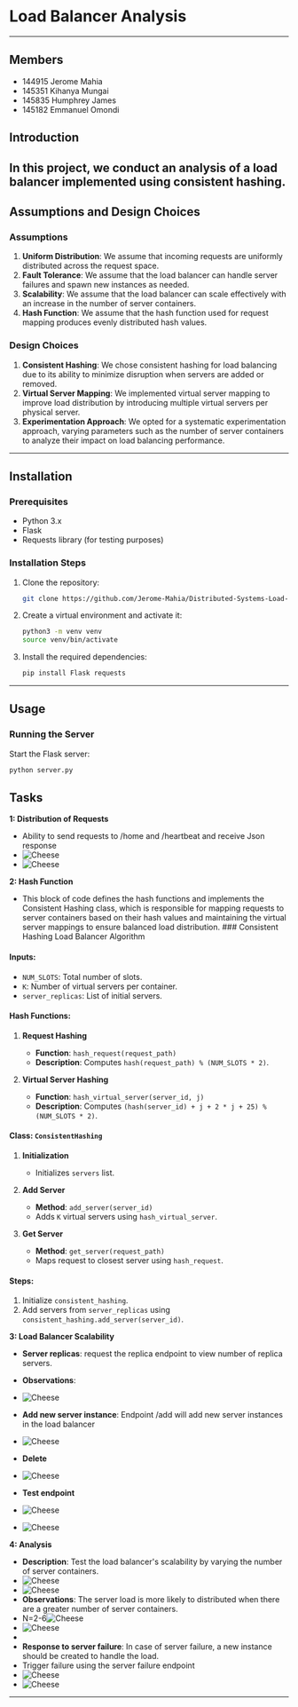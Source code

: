 # Load Balancer Analysis 

---

## Members
     
  - 144915 Jerome Mahia
  - 145351 Kihanya Mungai
  - 145835 Humphrey James
  - 145182 Emmanuel Omondi

## Introduction

In this project, we conduct an analysis of a load balancer implemented using consistent hashing. 
---

## Assumptions and Design Choices

### Assumptions
1. **Uniform Distribution**: We assume that incoming requests are uniformly distributed across the request space.
2. **Fault Tolerance**: We assume that the load balancer can handle server failures and spawn new instances as needed.
3. **Scalability**: We assume that the load balancer can scale effectively with an increase in the number of server containers.
4. **Hash Function**: We assume that the hash function used for request mapping produces evenly distributed hash values.

### Design Choices
1. **Consistent Hashing**: We chose consistent hashing for load balancing due to its ability to minimize disruption when servers are added or removed.
2. **Virtual Server Mapping**: We implemented virtual server mapping to improve load distribution by introducing multiple virtual servers per physical server.
3. **Experimentation Approach**: We opted for a systematic experimentation approach, varying parameters such as the number of server containers to analyze their impact on load balancing performance.

---

## Installation

### Prerequisites

- Python 3.x
- Flask
- Requests library (for testing purposes)

### Installation Steps

1. Clone the repository:

    ```bash
    git clone https://github.com/Jerome-Mahia/Distributed-Systems-Load-Balancer.git
    

2. Create a virtual environment and activate it:

    ```bash
    python3 -m venv venv
    source venv/bin/activate
    ```

3. Install the required dependencies:

    ```bash
    pip install Flask requests
    ```

---

## Usage

### Running the Server

Start the Flask server:

```bash
python server.py
```

## Tasks

 **1: Distribution of Requests**
   - Ability to send requests to /home and /heartbeat and receive Json response
   - ![Cheese](./images/home.png)
   - ![Cheese](./images/heartbeat.png)

**2: Hash Function**
   - This block of code defines the hash functions and implements the Consistent Hashing class, which is responsible for mapping requests to server containers based on their hash values and maintaining the virtual server mappings to ensure balanced load distribution.
    ### Consistent Hashing Load Balancer Algorithm

#### Inputs:
- `NUM_SLOTS`: Total number of slots.
- `K`: Number of virtual servers per container.
- `server_replicas`: List of initial servers.

#### Hash Functions:

1. **Request Hashing**
   - **Function**: `hash_request(request_path)`
   - **Description**: Computes `hash(request_path) % (NUM_SLOTS * 2)`.

2. **Virtual Server Hashing**
   - **Function**: `hash_virtual_server(server_id, j)`
   - **Description**: Computes `(hash(server_id) + j + 2 * j + 25) % (NUM_SLOTS * 2)`.

#### Class: `ConsistentHashing`

1. **Initialization**
   - Initializes `servers` list.

2. **Add Server**
   - **Method**: `add_server(server_id)`
   - Adds `K` virtual servers using `hash_virtual_server`.

3. **Get Server**
   - **Method**: `get_server(request_path)`
   - Maps request to closest server using `hash_request`.

#### Steps:

1. Initialize `consistent_hashing`.
2. Add servers from `server_replicas` using `consistent_hashing.add_server(server_id)`. 

**3: Load Balancer Scalability**
   - **Server replicas**: request the replica endpoint to view number of replica servers.
   - **Observations**:
   - ![Cheese](./images/replicas.png)
   
   - **Add new server instance**: Endpoint /add will add new server instances in the load balancer
   - ![Cheese](./images/add.png)
   - **Delete**
   - ![Cheese](./images/delete.png)
   - **Test endpoint**
   - ![Cheese](./images/endpoint3.png)
   - ![Cheese](./images/endpoint4.png)
 



 **4: Analysis**
   - **Description**: Test the load balancer's scalability by varying the number of server containers.
   - ![Cheese](./images/n=3.png)
   - ![Cheese](./images/n=2-6.png)
   - **Observations**: The server load is more likely to distributed when there are a greater number of server containers.
   - N=2-6![Cheese](./images/Graph_n=2-6.png)
   - ![Cheese](./images/Graph_n=3.png)
   - 
   - **Response to server failure**: In case of server failure, a new instance should be created to handle the load. 
   - Trigger failure using the server failure endpoint
   - ![Cheese](./images/serverfailure1.png)
   - ![Cheese](./images/serverfailure2.png)
    
    
---


